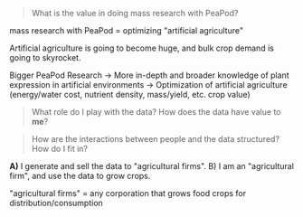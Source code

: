> What is the value in doing mass research with PeaPod?

mass research with PeaPod = optimizing "artificial agriculture"

Artificial agriculture is going to become huge, and bulk crop demand is going to skyrocket. 

Bigger PeaPod Research -> More in-depth and broader knowledge of plant expression in artificial environments -> Optimization of artificial agriculture (energy/water cost, nutrient density, mass/yield, etc. crop value)

> What role do I play with the data? How does the data have value to **me**?

> How are the interactions between people and the data structured? How do I fit in?

**A)** I generate and sell the data to "agricultural firms".
B) I am an "agricultural firm", and use the data to grow crops.

"agricultural firms" = any corporation that grows food crops for distribution/consumption
